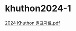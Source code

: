 # khuthon2024-1

[2024 Khuthon 발표자료.pdf](https://github.com/cho-jang-hyun/khuthon2024-1/files/15442311/2024.Khuthon.pdf)
